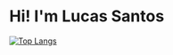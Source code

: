 # Hi! I'm Lucas Santos
[![Top Langs](https://github-readme-stats.vercel.app/api/top-langs/?username=Lucas-Santos-Developer&layout=compact)](https://github.com/anuraghazra/github-readme-stats)
